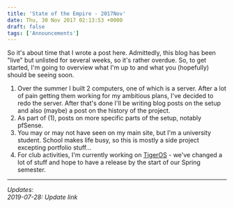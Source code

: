 ```yaml
---
title: 'State of the Empire - 2017Nov'
date: Thu, 30 Nov 2017 02:13:53 +0000
draft: false
tags: ['Announcements']
---
```


So it's about time that I wrote a post here. Admittedly, this blog has been "live" but unlisted for several weeks, so it's rather overdue. So, to get started, I'm going to overview what I'm up to and what you (hopefully) should be seeing soon.

1.  Over the summer I built 2 computers, one of which is a server. After a lot of pain getting them working for my ambitious plans, I've decided to redo the server. After that's done I'll be writing blog posts on the setup and also (maybe) a post on the history of the project.
2.  As part of (1), posts on more specific parts of the setup, notably pfSense.
3.  You may or may not have seen on my main site, but I'm a university student. School makes life busy, so this is mostly a side project excepting portfolio stuff...
4.  For club activities, I'm currently working on [TigerOS](https://ctmartin.dev/projects/tigeros) - we've changed a lot of stuff and hope to have a release by the start of our Spring semester.



---

_Updates:_  
_2019-07-28: Update link_